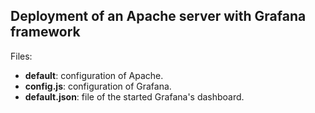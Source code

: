 ## Deployment of an Apache server with Grafana framework

Files:
- **default**: configuration of Apache.
- **config.js**: configuration of Grafana.
- **default.json**: file of the started Grafana's dashboard.
